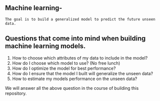
## Machine learning- 
	The goal is to build a generalized model to predict the future unseen data.
## Questions that come into mind when building machine learning models.
1.	How to choose which attributes of my data to include in the model?
2.	How do I choose which model to use? (No free lunch)
3.	How do I optimize the model for best performance?
4.	How do I ensure that the model I built will generalize the unseen data?
5.	How to estimate my models performance on the unseen data?

We will answer all the above question in the course of building this repository.
